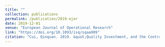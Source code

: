 ```yaml
---
title: ""
collection: publications
permalink: /publication/2019-ejor
date: 2019-12-01
venue: "European Journal of Operational Research"
link: "https://doi.org/10.1093/isq/sqaa009"
citation: "Cui, Qinquan. 2019. &quot;Quality Investment, and the Contract Manufacturer's Encroachment.&quot; <i>European Journal of Operational Research</i> 279(2): 407–418. Google Scholar citations: 101"
---
```

